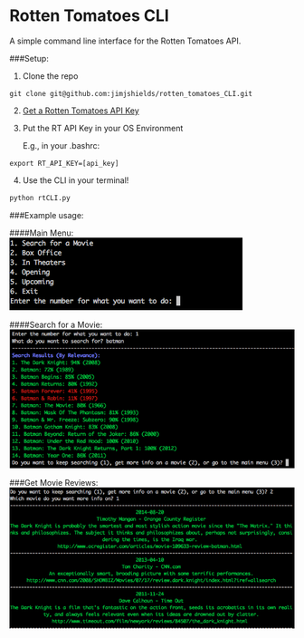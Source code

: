 # Rotten Tomatoes CLI
A simple command line interface for the Rotten Tomatoes API.

###Setup:

1. Clone the repo

```shell
git clone git@github.com:jimjshields/rotten_tomatoes_CLI.git
```
2. [Get a Rotten Tomatoes API Key](http://developer.rottentomatoes.com/)
3. Put the RT API Key in your OS Environment
	
	E.g., in your .bashrc:

```shell
export RT_API_KEY=[api_key]
```
4. Use the CLI in your terminal!
```python
python rtCLI.py
```

###Example usage:

####Main Menu:
![Main Menu](/images/1.png)

####Search for a Movie:
![Search](/images/2.png)

###Get Movie Reviews:
![Movie Reviews](/images/3.png)